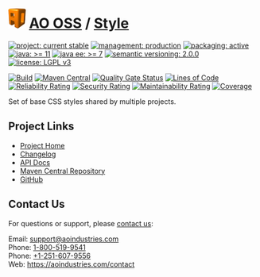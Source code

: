 # [<img src="ao-logo.png" alt="AO Logo" width="35" height="40">](https://github.com/ao-apps) [AO OSS](https://github.com/ao-apps/ao-oss) / [Style](https://github.com/ao-apps/ao-style)

[![project: current stable](https://oss.aoapps.com/ao-badges/project-current-stable.svg)](https://aoindustries.com/life-cycle#project-current-stable)
[![management: production](https://oss.aoapps.com/ao-badges/management-production.svg)](https://aoindustries.com/life-cycle#management-production)
[![packaging: active](https://oss.aoapps.com/ao-badges/packaging-active.svg)](https://aoindustries.com/life-cycle#packaging-active)  
[![java: &gt;= 11](https://oss.aoapps.com/ao-badges/java-11.svg)](https://docs.oracle.com/en/java/javase/11/)
[![java ee: &gt;= 7](https://oss.aoapps.com/ao-badges/javaee-7.svg)](https://docs.oracle.com/javaee/7/)
[![semantic versioning: 2.0.0](https://oss.aoapps.com/ao-badges/semver-2.0.0.svg)](http://semver.org/spec/v2.0.0.html)
[![license: LGPL v3](https://oss.aoapps.com/ao-badges/license-lgpl-3.0.svg)](https://www.gnu.org/licenses/lgpl-3.0)

[![Build](https://github.com/ao-apps/ao-style/workflows/Build/badge.svg?branch=master)](https://github.com/ao-apps/ao-style/actions?query=workflow%3ABuild)
[![Maven Central](https://maven-badges.herokuapp.com/maven-central/com.aoapps/ao-style/badge.svg)](https://maven-badges.herokuapp.com/maven-central/com.aoapps/ao-style)
[![Quality Gate Status](https://sonarcloud.io/api/project_badges/measure?branch=master&project=com.aoapps%3Aao-style&metric=alert_status)](https://sonarcloud.io/dashboard?branch=master&id=com.aoapps%3Aao-style)
[![Lines of Code](https://sonarcloud.io/api/project_badges/measure?branch=master&project=com.aoapps%3Aao-style&metric=ncloc)](https://sonarcloud.io/component_measures?branch=master&id=com.aoapps%3Aao-style&metric=ncloc)  
[![Reliability Rating](https://sonarcloud.io/api/project_badges/measure?branch=master&project=com.aoapps%3Aao-style&metric=reliability_rating)](https://sonarcloud.io/component_measures?branch=master&id=com.aoapps%3Aao-style&metric=Reliability)
[![Security Rating](https://sonarcloud.io/api/project_badges/measure?branch=master&project=com.aoapps%3Aao-style&metric=security_rating)](https://sonarcloud.io/component_measures?branch=master&id=com.aoapps%3Aao-style&metric=Security)
[![Maintainability Rating](https://sonarcloud.io/api/project_badges/measure?branch=master&project=com.aoapps%3Aao-style&metric=sqale_rating)](https://sonarcloud.io/component_measures?branch=master&id=com.aoapps%3Aao-style&metric=Maintainability)
[![Coverage](https://sonarcloud.io/api/project_badges/measure?branch=master&project=com.aoapps%3Aao-style&metric=coverage)](https://sonarcloud.io/component_measures?branch=master&id=com.aoapps%3Aao-style&metric=Coverage)

Set of base CSS styles shared by multiple projects.

## Project Links
* [Project Home](https://oss.aoapps.com/style/)
* [Changelog](https://oss.aoapps.com/style/changelog)
* [API Docs](https://oss.aoapps.com/style/apidocs/)
* [Maven Central Repository](https://central.sonatype.com/artifact/com.aoapps/ao-style)
* [GitHub](https://github.com/ao-apps/ao-style)

## Contact Us
For questions or support, please [contact us](https://aoindustries.com/contact):

Email: [support@aoindustries.com](mailto:support@aoindustries.com)  
Phone: [1-800-519-9541](tel:1-800-519-9541)  
Phone: [+1-251-607-9556](tel:+1-251-607-9556)  
Web: https://aoindustries.com/contact
